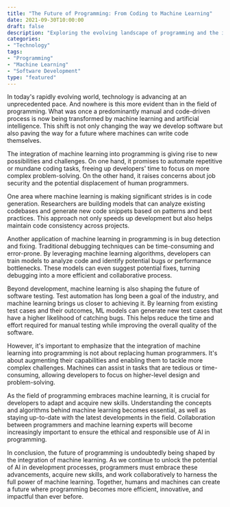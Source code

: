```yaml
--- 
title: "The Future of Programming: From Coding to Machine Learning" 
date: 2021-09-30T10:00:00 
draft: false 
description: "Exploring the evolving landscape of programming and the integration of machine learning into development processes." 
categories: 
- "Technology" 
tags: 
- "Programming" 
- "Machine Learning" 
- "Software Development" 
type: "featured" 
--- 
```


In today's rapidly evolving world, technology is advancing at an unprecedented pace. And nowhere is this more evident than in the field of programming. What was once a predominantly manual and code-driven process is now being transformed by machine learning and artificial intelligence. This shift is not only changing the way we develop software but also paving the way for a future where machines can write code themselves.

The integration of machine learning into programming is giving rise to new possibilities and challenges. On one hand, it promises to automate repetitive or mundane coding tasks, freeing up developers' time to focus on more complex problem-solving. On the other hand, it raises concerns about job security and the potential displacement of human programmers.

One area where machine learning is making significant strides is in code generation. Researchers are building models that can analyze existing codebases and generate new code snippets based on patterns and best practices. This approach not only speeds up development but also helps maintain code consistency across projects.

Another application of machine learning in programming is in bug detection and fixing. Traditional debugging techniques can be time-consuming and error-prone. By leveraging machine learning algorithms, developers can train models to analyze code and identify potential bugs or performance bottlenecks. These models can even suggest potential fixes, turning debugging into a more efficient and collaborative process.

Beyond development, machine learning is also shaping the future of software testing. Test automation has long been a goal of the industry, and machine learning brings us closer to achieving it. By learning from existing test cases and their outcomes, ML models can generate new test cases that have a higher likelihood of catching bugs. This helps reduce the time and effort required for manual testing while improving the overall quality of the software.

However, it's important to emphasize that the integration of machine learning into programming is not about replacing human programmers. It's about augmenting their capabilities and enabling them to tackle more complex challenges. Machines can assist in tasks that are tedious or time-consuming, allowing developers to focus on higher-level design and problem-solving.

As the field of programming embraces machine learning, it is crucial for developers to adapt and acquire new skills. Understanding the concepts and algorithms behind machine learning becomes essential, as well as staying up-to-date with the latest developments in the field. Collaboration between programmers and machine learning experts will become increasingly important to ensure the ethical and responsible use of AI in programming.

In conclusion, the future of programming is undoubtedly being shaped by the integration of machine learning. As we continue to unlock the potential of AI in development processes, programmers must embrace these advancements, acquire new skills, and work collaboratively to harness the full power of machine learning. Together, humans and machines can create a future where programming becomes more efficient, innovative, and impactful than ever before.
